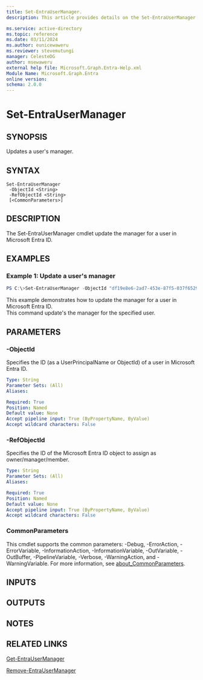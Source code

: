 ```yaml
---
title: Set-EntraUserManager.
description: This article provides details on the Set-EntraUserManager command.

ms.service: active-directory
ms.topic: reference
ms.date: 03/11/2024
ms.author: eunicewaweru
ms.reviewer: stevemutungi
manager: CelesteDG
author: msewaweru
external help file: Microsoft.Graph.Entra-Help.xml
Module Name: Microsoft.Graph.Entra
online version:
schema: 2.0.0
---
```


# Set-EntraUserManager

## SYNOPSIS
Updates a user's manager.

## SYNTAX

```
Set-EntraUserManager 
 -ObjectId <String> 
 -RefObjectId <String> 
 [<CommonParameters>]
```

## DESCRIPTION
The Set-EntraUserManager cmdlet update the manager for a user in Microsoft Entra ID.

## EXAMPLES

### Example 1: Update a user's manager
```powershell
PS C:\>Set-EntraUserManager -ObjectId "df19e8e6-2ad7-453e-87f5-037f6529ae16" -RefObjectId "df19e8e6-2ad7-453e-87f5-037f6529ae16"
```

This example demonstrates how to update the manager for a user in Microsoft Entra ID.     
This command update's the manager for the specified user.

## PARAMETERS

### -ObjectId
Specifies the ID (as a UserPrincipalName or ObjectId) of a user in Microsoft Entra ID.

```yaml
Type: String
Parameter Sets: (All)
Aliases:

Required: True
Position: Named
Default value: None
Accept pipeline input: True (ByPropertyName, ByValue)
Accept wildcard characters: False
```

### -RefObjectId
Specifies the ID of the Microsoft Entra ID object to assign as owner/manager/member.

```yaml
Type: String
Parameter Sets: (All)
Aliases:

Required: True
Position: Named
Default value: None
Accept pipeline input: True (ByPropertyName, ByValue)
Accept wildcard characters: False
```

### CommonParameters
This cmdlet supports the common parameters: -Debug, -ErrorAction, -ErrorVariable, -InformationAction, -InformationVariable, -OutVariable, -OutBuffer, -PipelineVariable, -Verbose, -WarningAction, and -WarningVariable. For more information, see [about_CommonParameters](https://go.microsoft.com/fwlink/?LinkID=113216).

## INPUTS

## OUTPUTS

## NOTES

## RELATED LINKS

[Get-EntraUserManager](Get-EntraUserManager.md)

[Remove-EntraUserManager](Remove-EntraUserManager.md)

